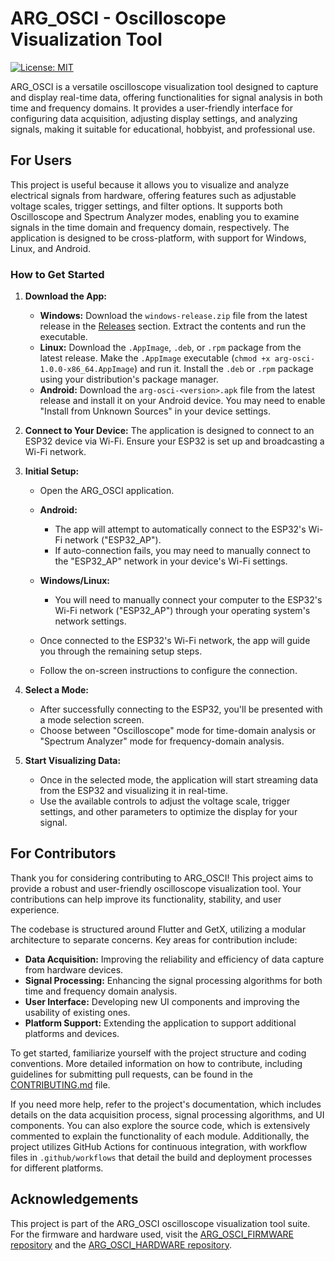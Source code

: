 # ARG_OSCI - Oscilloscope Visualization Tool

[![License: MIT](https://img.shields.io/badge/License-MIT-yellow.svg)](https://opensource.org/licenses/MIT)

ARG_OSCI is a versatile oscilloscope visualization tool designed to capture and display real-time data, offering functionalities for signal analysis in both time and frequency domains. It provides a user-friendly interface for configuring data acquisition, adjusting display settings, and analyzing signals, making it suitable for educational, hobbyist, and professional use.

## For Users

This project is useful because it allows you to visualize and analyze electrical signals from hardware, offering features such as adjustable voltage scales, trigger settings, and filter options. It supports both Oscilloscope and Spectrum Analyzer modes, enabling you to examine signals in the time domain and frequency domain, respectively. The application is designed to be cross-platform, with support for Windows, Linux, and Android.

### How to Get Started

1. **Download the App:**
    * **Windows:** Download the `windows-release.zip` file from the latest release in the [Releases](https://github.com/ArgOsciProyect/ARG_OSCI_APP/releases) section. Extract the contents and run the executable.
    * **Linux:** Download the `.AppImage`, `.deb`, or `.rpm` package from the latest release. Make the `.AppImage` executable (`chmod +x arg-osci-1.0.0-x86_64.AppImage`) and run it. Install the `.deb` or `.rpm` package using your distribution's package manager.
    * **Android:** Download the `arg-osci-<version>.apk` file from the latest release and install it on your Android device. You may need to enable "Install from Unknown Sources" in your device settings.

2. **Connect to Your Device:** The application is designed to connect to an ESP32 device via Wi-Fi. Ensure your ESP32 is set up and broadcasting a Wi-Fi network.

3. **Initial Setup:**

    * Open the ARG_OSCI application.

    * **Android:**
        * The app will attempt to automatically connect to the ESP32's Wi-Fi network ("ESP32\_AP").
        * If auto-connection fails, you may need to manually connect to the "ESP32\_AP" network in your device's Wi-Fi settings.

    * **Windows/Linux:**
        * You will need to manually connect your computer to the ESP32's Wi-Fi network ("ESP32\_AP") through your operating system's network settings.

    * Once connected to the ESP32's Wi-Fi network, the app will guide you through the remaining setup steps.

    * Follow the on-screen instructions to configure the connection.

4. **Select a Mode:**
    * After successfully connecting to the ESP32, you'll be presented with a mode selection screen.
    * Choose between "Oscilloscope" mode for time-domain analysis or "Spectrum Analyzer" mode for frequency-domain analysis.

5. **Start Visualizing Data:**
    * Once in the selected mode, the application will start streaming data from the ESP32 and visualizing it in real-time.
    * Use the available controls to adjust the voltage scale, trigger settings, and other parameters to optimize the display for your signal.

## For Contributors

Thank you for considering contributing to ARG_OSCI! This project aims to provide a robust and user-friendly oscilloscope visualization tool. Your contributions can help improve its functionality, stability, and user experience.

The codebase is structured around Flutter and GetX, utilizing a modular architecture to separate concerns. Key areas for contribution include:

* **Data Acquisition:** Improving the reliability and efficiency of data capture from hardware devices.
* **Signal Processing:** Enhancing the signal processing algorithms for both time and frequency domain analysis.
* **User Interface:** Developing new UI components and improving the usability of existing ones.
* **Platform Support:** Extending the application to support additional platforms and devices.

To get started, familiarize yourself with the project structure and coding conventions. More detailed information on how to contribute, including guidelines for submitting pull requests, can be found in the [CONTRIBUTING.md](CONTRIBUTING.md) file.

If you need more help, refer to the project's documentation, which includes details on the data acquisition process, signal processing algorithms, and UI components. You can also explore the source code, which is extensively commented to explain the functionality of each module. Additionally, the project utilizes GitHub Actions for continuous integration, with workflow files in `.github/workflows` that detail the build and deployment processes for different platforms.

## Acknowledgements

This project is part of the ARG_OSCI oscilloscope visualization tool suite. For the firmware and hardware used, visit the [ARG_OSCI_FIRMWARE repository](https://github.com/ArgOsciProyect/ARG_OSCI_FIRMWARE) and the [ARG_OSCI_HARDWARE repository](https://github.com/ArgOsciProyect/ARG_OSCI_HARDWARE).
